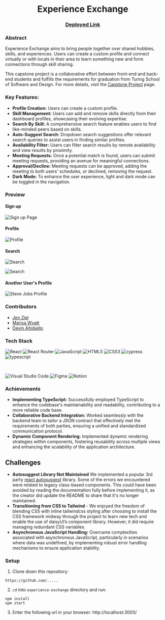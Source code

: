 <div align="center">

# Experience Exchange
### [Deployed Link](https://experience-exchange.vercel.app/)

</div>

### Abstract
Experience Exchange aims to bring people together over shared hobbies, skills, and experiences. Users can create a custom profile and connect virtually or with locals in their area to learn something new and form connections through skill sharing. 

This capstone project is a collaborative effort between front-end and back-end students and fulfills the requirements for graduation from Turing School of Software and Design. For more details, visit the [Capstone Project](https://mod4.turing.edu/projects/capstone/) page.

### Key Features:
- **Profile Creation:** Users can create a custom profile.
- **Skill Management:** Users can add and remove skills directly from their dashboard profiles, showcasing their evolving expertise.
- **Search By Skill:** A comprehensive search feature enables users to find like-minded peers based on skills.
- **Auto-Suggest Search:** Dropdown search suggestions offer relevant search queries to assist users in finding similar profiles.
- **Availability Filter:** Users can filter search results by remote availability and view results by proximity.
- **Meeting Requests:** Once a potential match is found, users can submit meeting requests, providing an avenue for meaningful connections.
- **Approval/Decline:** Meeting requests can be approved, adding the meeting to both users' schedules, or declined, removing the request.
- **Dark Mode:** To enhance the user experience, light and dark mode can be toggled in the navigation.

### Preview
#### Sign up
![Sign up Page](https://github.com/experience-exchange-2307/fe_experience_exchange/assets/130857864/6c3680b1-881a-46fb-bfd7-f2f9397c03d4)
#### Profile
![Profile](https://github.com/experience-exchange-2307/fe_experience_exchange/assets/130857864/431e7618-8ded-44f5-abd4-aea86240527c)


#### Search 
![Search](https://github.com/experience-exchange-2307/fe_experience_exchange/assets/130857864/8f826afc-5284-41ce-b554-9f28359ba9ec)

![Search](https://github.com/experience-exchange-2307/fe_experience_exchange/assets/130857864/cc6354c3-79e0-45c9-9a9b-daa8f5953571)
#### Another User's Profile
![Steve Jobs Profile](https://github.com/experience-exchange-2307/fe_experience_exchange/assets/130857864/12b35f28-eb53-49b6-af72-519984527152)



### Contributors
- [Jen Ziel](https://www.linkedin.com/in/jen-ziel-a02820278) 
- [Marisa Wyatt](https://www.linkedin.com/in/marisarwyatt/)
- [Devin Altobello](https://www.linkedin.com/in/devin-altobello-2100036b/)



### Tech Stack

![React](https://img.shields.io/badge/react-%2320232a.svg?style=for-the-badge&logo=react&logoColor=!%2361DAFB)
![React Router](https://img.shields.io/badge/React_Router-CA4245?style=for-the-badge&logo=react-router&logoColor=white)
![JavaScript](https://img.shields.io/badge/javascript-%23323330.svg?style=for-the-badge&logo=javascript&logoColor=%23F7DF1E)
![HTML5](https://img.shields.io/badge/html5-%23E34F26.svg?style=for-the-badge&logo=html5&logoColor=white) 
![CSS3](https://img.shields.io/badge/css3-%231572B6.svg?style=for-the-badge&logo=css3&logoColor=white)
![cypress](https://img.shields.io/badge/-cypress-%23E5E5E5?style=for-the-badge&logo=cypress&logoColor=058a5e)
![typescript](https://shields.io/badge/TypeScript-3178C6?logo=TypeScript&logoColor=FFF&style=flat-square)

</br>

![Visual Studio Code](https://img.shields.io/badge/Visual%20Studio%20Code-0078d7.svg?style=for-the-badge&logo=visual-studio-code&logoColor=white)
![Figma](https://img.shields.io/badge/figma-%23F24E1E.svg?style=for-the-badge&logo=figma&logoColor=white)
![Notion](https://img.shields.io/badge/Notion-%23000000.svg?style=for-the-badge&logo=notion&logoColor=white)

### Achievements

- **Implementing TypeScript:** Successfully employed TypeScript to enhance the codebase's maintainability and readability, contributing to a more reliable code base.
- **Collaborative Backend Integration:** Worked seamlessly with the backend team to tailor a JSON contract that effectively met the requirements of both parties, ensuring a unified and standardized communication protocol.
- **Dynamic Component Rendering:** Implemented dynamic rendering strategies within components, fostering reusability across multiple views and enhancing the scalability of the application architecture.

## Challenges

- **Autosuggest Library Not Maintained** We implemented a popular 3rd party [react autosuggest](https://react-autosuggest.js.org/) library.  Some of the errors we encountered were related to legacy class-based components.  This could have been avoided by reading the documentation fully before implementing it, as the creator did update the README to share that it's no longer maintained.
- **Transitioning from CSS to Tailwind** - We enjoyed the freedom of blending CSS with inline tailwindcss styling after choosing to install the CSS framework midway through the project to learn new tech and enable the use of daisyUI’s component library. However, it did require managing redundant CSS variables.
- **Asynchronous JavaScript Handling:** Overcame complexities associated with asynchronous JavaScript, particularly in scenarios where data was undefined, by implementing robust error handling mechanisms to ensure application stability.

### Setup
1. Clone down this repository:
  ```
https://github.com/.....
  ```
2. `cd` into `experience-exchange` directory and run:
  ```
  npm install
  npm start
  ```
3. Enter the following url in your browser: http://localhost:3000/

